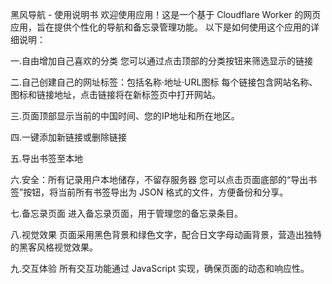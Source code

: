 黑风导航 - 使用说明书
欢迎使用应用！这是一个基于 Cloudflare Worker 的网页应用，旨在提供个性化的导航和备忘录管理功能。
以下是如何使用这个应用的详细说明：

一.自由增加自己喜欢的分类
  您可以通过点击顶部的分类按钮来筛选显示的链接

二.自己创建自己的网址标签：包括名称·地址·URL图标
  每个链接包含网站名称、图标和链接地址，点击链接将在新标签页中打开网站。

三.页面顶部显示当前的中国时间、您的IP地址和所在地区。

四.一键添加新链接或删除链接

五.导出书签至本地

六.安全：所有记录用户本地储存，不留存服务器
您可以点击页面底部的“导出书签”按钮，将当前所有书签导出为 JSON 格式的文件，方便备份和分享。

七.备忘录页面
进入备忘录页面，用于管理您的备忘录条目。

八.视觉效果
页面采用黑色背景和绿色文字，配合日文字母动画背景，营造出独特的黑客风格视觉效果。

九.交互体验
所有交互功能通过 JavaScript 实现，确保页面的动态和响应性。

